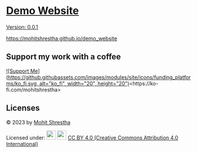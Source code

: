 # [Demo Website](https://mohitshrestha.github.io/demo_website)

<u>Version: 0.0.1</u>

<https://mohitshrestha.github.io/demo_website>

## Support my work with a coffee

[![Support Me](https://github.githubassets.com/images/modules/site/icons/funding_platforms/ko_fi.svg, alt="ko_fi", width="20", height="20")](https://ko-fi.com/mohitshrestha "https://ko-fi.com/mohitshrestha")<https://ko-fi.com/mohitshrestha>

## Licenses

© 2023 by [Mohit Shrestha](https://mohitshrestha.com.np/)

Licensed under: <img src="https://mirrors.creativecommons.org/presskit/icons/cc.svg" width="25"/> <img src="https://mirrors.creativecommons.org/presskit/icons/by.svg" width="25"/> [CC BY 4.0 (Creative Commons Attribution 4.0 International)](license.md)
